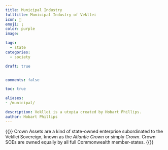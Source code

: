 ```yaml
---
title: Municipal Industry
fulltitle: Municipal Industry of Vekllei
icon: 🏬
emoji: ¡
color: purple
image: 

tags: 
  - state
categories:
  - society

draft: true


comments: false

toc: true

aliases:
- /municipal/

description: Vekllei is a utopia created by Hobart Phillips.
author: Hobart Phillips
---
```

{{<hint panel>}}
Crown Assets are a kind of state-owned enterprise subordinated to the Vekllei Sovereign, known as the *Atlantic Crown* or simply *Crown*. Crown SOEs are owned equally by all full Commonwealth member-states.
{{</hint>}}